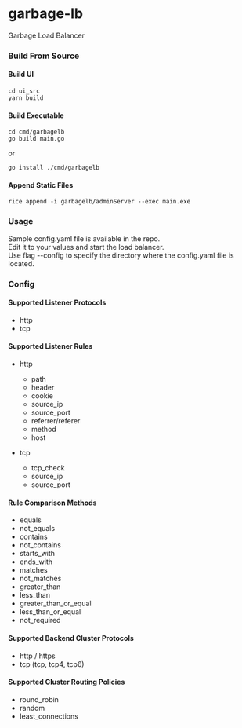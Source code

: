 # garbage-lb
Garbage Load Balancer


### Build From Source

#### Build UI
    cd ui_src
    yarn build

#### Build Executable
    cd cmd/garbagelb
    go build main.go
    
or

    go install ./cmd/garbagelb


#### Append Static Files
    rice append -i garbagelb/adminServer --exec main.exe


### Usage
Sample config.yaml file is available in the repo.  
Edit it to your values and start the load balancer.  
Use flag --config to specify the directory where the config.yaml file is located.   


### Config

#### Supported Listener Protocols
- http
- tcp

#### Supported Listener Rules
- http
    - path
    - header
    - cookie
    - source_ip
    - source_port
    - referrer/referer
    - method
    - host

- tcp
    - tcp_check
    - source_ip
    - source_port

#### Rule Comparison Methods
- equals
- not_equals
- contains
- not_contains
- starts_with
- ends_with
- matches
- not_matches
- greater_than
- less_than
- greater_than_or_equal
- less_than_or_equal
- not_required

#### Supported Backend Cluster Protocols
- http / https
- tcp (tcp, tcp4, tcp6)

#### Supported Cluster Routing Policies
- round_robin
- random
- least_connections
